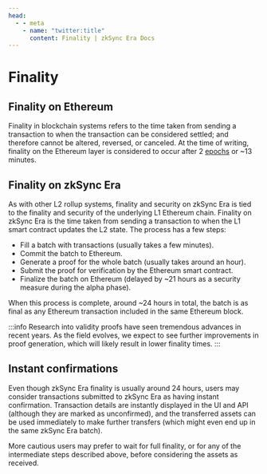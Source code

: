 ```yaml
---
head:
  - - meta
    - name: "twitter:title"
      content: Finality | zkSync Era Docs
---
```


# Finality

## Finality on Ethereum

Finality in blockchain systems refers to the time taken from sending a transaction to when the transaction can be considered settled; and therefore cannot be altered, reversed, or canceled. At the time of writing, finality on the Ethereum layer is considered to occur after 2 [epochs](https://info.etherscan.com/epoch-in-ethereum/) or ~13 minutes.

## Finality on zkSync Era

As with other L2 rollup systems, finality and security on zkSync Era is tied to the finality and security of the underlying L1 Ethereum chain. Finality on zkSync Era is the time taken from sending a transaction to when the L1 smart contract updates the L2 state. The process has a few steps:

- Fill a batch with transactions (usually takes a few minutes).
- Commit the batch to Ethereum.
- Generate a proof for the whole batch (usually takes around an hour).
- Submit the proof for verification by the Ethereum smart contract.
- Finalize the batch on Ethereum (delayed by ~21 hours as a security measure during the alpha phase).

When this process is complete, around ~24 hours in total, the batch is as final as any Ethereum transaction included in the same Ethereum block.

:::info
Research into validity proofs have seen tremendous advances in recent years. As the field evolves, we expect to see further improvements in proof generation, which will likely result in lower finality times.
:::

## Instant confirmations

Even though zkSync Era finality is usually around 24 hours, users may consider transactions submitted to zkSync Era as having instant confirmation. Transaction details are instantly displayed in the UI and API (although they are marked as unconfirmed), and the transferred assets can be used immediately to make further transfers (which might even end up in the same zkSync Era batch).

More cautious users may prefer to wait for full finality, or for any of the intermediate steps described above, before considering the assets as received.
